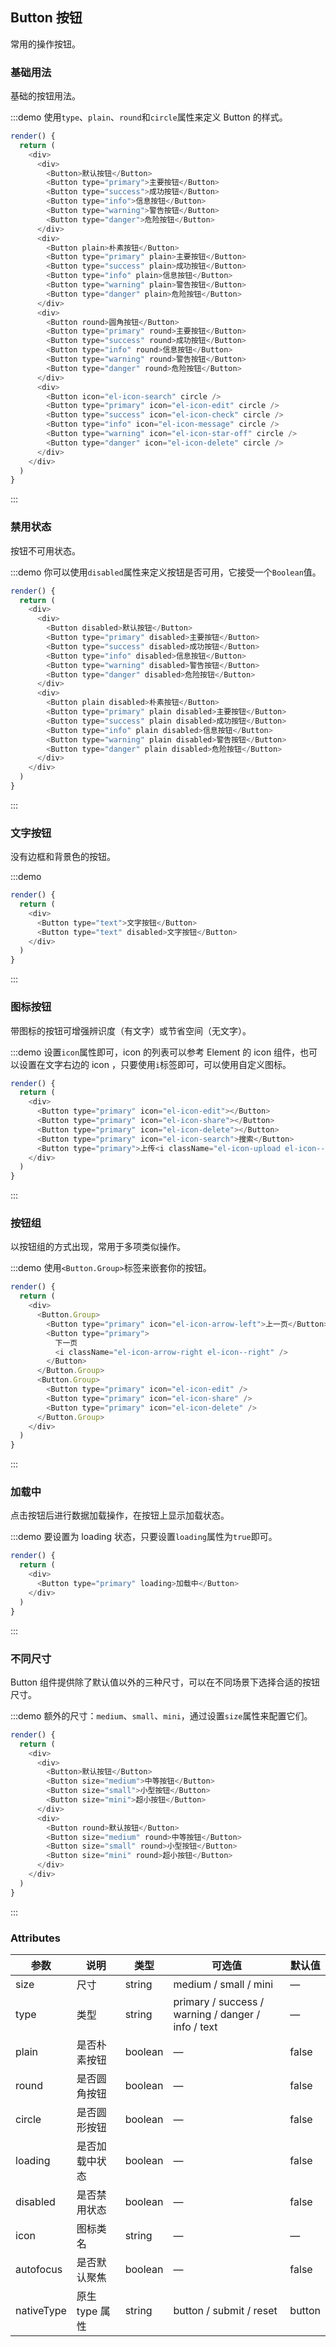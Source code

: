 ## Button 按钮
常用的操作按钮。

### 基础用法

基础的按钮用法。

:::demo 使用`type`、`plain`、`round`和`circle`属性来定义 Button 的样式。

```js
render() {
  return (
    <div>
      <div>
        <Button>默认按钮</Button>
        <Button type="primary">主要按钮</Button>
        <Button type="success">成功按钮</Button>
        <Button type="info">信息按钮</Button>
        <Button type="warning">警告按钮</Button>
        <Button type="danger">危险按钮</Button>
      </div>
      <div>
        <Button plain>朴素按钮</Button>
        <Button type="primary" plain>主要按钮</Button>
        <Button type="success" plain>成功按钮</Button>
        <Button type="info" plain>信息按钮</Button>
        <Button type="warning" plain>警告按钮</Button>
        <Button type="danger" plain>危险按钮</Button>
      </div>
      <div>
        <Button round>圆角按钮</Button>
        <Button type="primary" round>主要按钮</Button>
        <Button type="success" round>成功按钮</Button>
        <Button type="info" round>信息按钮</Button>
        <Button type="warning" round>警告按钮</Button>
        <Button type="danger" round>危险按钮</Button>
      </div>
      <div>
        <Button icon="el-icon-search" circle />
        <Button type="primary" icon="el-icon-edit" circle />
        <Button type="success" icon="el-icon-check" circle />
        <Button type="info" icon="el-icon-message" circle />
        <Button type="warning" icon="el-icon-star-off" circle />
        <Button type="danger" icon="el-icon-delete" circle />
      </div>
    </div>
  )
}
```
:::

### 禁用状态

按钮不可用状态。

:::demo 你可以使用`disabled`属性来定义按钮是否可用，它接受一个`Boolean`值。

```js
render() {
  return (
    <div>
      <div>
        <Button disabled>默认按钮</Button>
        <Button type="primary" disabled>主要按钮</Button>
        <Button type="success" disabled>成功按钮</Button>
        <Button type="info" disabled>信息按钮</Button>
        <Button type="warning" disabled>警告按钮</Button>
        <Button type="danger" disabled>危险按钮</Button>
      </div>
      <div>
        <Button plain disabled>朴素按钮</Button>
        <Button type="primary" plain disabled>主要按钮</Button>
        <Button type="success" plain disabled>成功按钮</Button>
        <Button type="info" plain disabled>信息按钮</Button>
        <Button type="warning" plain disabled>警告按钮</Button>
        <Button type="danger" plain disabled>危险按钮</Button>
      </div>
    </div>
  )
}
```

:::

### 文字按钮

没有边框和背景色的按钮。

:::demo

```js
render() {
  return (
    <div>
      <Button type="text">文字按钮</Button>
      <Button type="text" disabled>文字按钮</Button>
    </div>
  )
}
```
:::

### 图标按钮

带图标的按钮可增强辨识度（有文字）或节省空间（无文字）。

:::demo 设置`icon`属性即可，icon 的列表可以参考 Element 的 icon 组件，也可以设置在文字右边的 icon ，只要使用`i`标签即可，可以使用自定义图标。

```js
render() {
  return (
    <div>
      <Button type="primary" icon="el-icon-edit"></Button>
      <Button type="primary" icon="el-icon-share"></Button>
      <Button type="primary" icon="el-icon-delete"></Button>
      <Button type="primary" icon="el-icon-search">搜索</Button>
      <Button type="primary">上传<i className="el-icon-upload el-icon--right"></i></Button>
    </div>
  )
}
```
:::

### 按钮组

以按钮组的方式出现，常用于多项类似操作。

:::demo 使用`<Button.Group>`标签来嵌套你的按钮。

```js
render() {
  return (
    <div>
      <Button.Group>
        <Button type="primary" icon="el-icon-arrow-left">上一页</Button>
        <Button type="primary">
          下一页
          <i className="el-icon-arrow-right el-icon--right" />
        </Button>
      </Button.Group>
      <Button.Group>
        <Button type="primary" icon="el-icon-edit" />
        <Button type="primary" icon="el-icon-share" />
        <Button type="primary" icon="el-icon-delete" />
      </Button.Group>
    </div>
  )
}
```
:::

### 加载中

点击按钮后进行数据加载操作，在按钮上显示加载状态。

:::demo 要设置为 loading 状态，只要设置`loading`属性为`true`即可。

```js
render() {
  return (
    <div>
      <Button type="primary" loading>加载中</Button>
    </div>
  )
}
```
:::

### 不同尺寸

Button 组件提供除了默认值以外的三种尺寸，可以在不同场景下选择合适的按钮尺寸。

:::demo 额外的尺寸：`medium`、`small`、`mini`，通过设置`size`属性来配置它们。

```js
render() {
  return (
    <div>
      <div>
        <Button>默认按钮</Button>
        <Button size="medium">中等按钮</Button>
        <Button size="small">小型按钮</Button>
        <Button size="mini">超小按钮</Button>
      </div>
      <div>
        <Button round>默认按钮</Button>
        <Button size="medium" round>中等按钮</Button>
        <Button size="small" round>小型按钮</Button>
        <Button size="mini" round>超小按钮</Button>
      </div>
    </div>
  )
}
```
:::

### Attributes
| 参数      | 说明    | 类型      | 可选值       | 默认值   |
|---------- |-------- |---------- |-------------  |-------- |
| size     | 尺寸   | string  |   medium / small / mini            |    —     |
| type     | 类型   | string    |   primary / success / warning / danger / info / text |     —    |
| plain     | 是否朴素按钮   | boolean    | — | false   |
| round     | 是否圆角按钮   | boolean    | — | false   |
| circle     | 是否圆形按钮   | boolean    | — | false   |
| loading     | 是否加载中状态   | boolean    | — | false   |
| disabled  | 是否禁用状态    | boolean   | —   | false   |
| icon  | 图标类名 | string   |  —  |  —  |
| autofocus  | 是否默认聚焦 | boolean   |  —  |  false  |
| nativeType | 原生 type 属性 | string | button / submit / reset | button |
